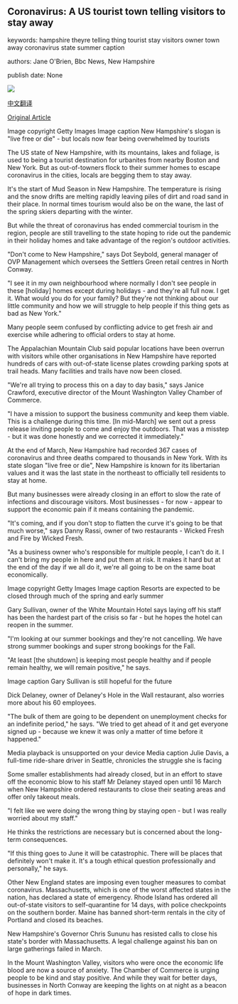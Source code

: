 ## Coronavirus: A US tourist town telling visitors to stay away

keywords: hampshire theyre telling thing tourist stay visitors owner town away coronavirus state summer caption

authors: Jane O'Brien, Bbc News, New Hampshire

publish date: None

![](https://ichef.bbci.co.uk/news/1024/branded_news/1093D/production/_111510976_newhampshire.jpg)

[中文翻译](Coronavirus%3A%20A%20US%20tourist%20town%20telling%20visitors%20to%20stay%20away_zh.md)

[Original Article](https://www.bbc.com/news/world-us-canada-52126464)

Image copyright Getty Images Image caption New Hampshire's slogan is "live free or die" - but locals now fear being overwhelmed by tourists

The US state of New Hampshire, with its mountains, lakes and foliage, is used to being a tourist destination for urbanites from nearby Boston and New York. But as out-of-towners flock to their summer homes to escape coronavirus in the cities, locals are begging them to stay away.

It's the start of Mud Season in New Hampshire. The temperature is rising and the snow drifts are melting rapidly leaving piles of dirt and road sand in their place. In normal times tourism would also be on the wane, the last of the spring skiers departing with the winter.

But while the threat of coronavirus has ended commercial tourism in the region, people are still travelling to the state hoping to ride out the pandemic in their holiday homes and take advantage of the region's outdoor activities.

"Don't come to New Hampshire," says Dot Seybold, general manager of OVP Management which oversees the Settlers Green retail centres in North Conway.

"I see it in my own neighbourhood where normally I don't see people in these [holiday] homes except during holidays - and they're all full now. I get it. What would you do for your family? But they're not thinking about our little community and how we will struggle to help people if this thing gets as bad as New York."

Many people seem confused by conflicting advice to get fresh air and exercise while adhering to official orders to stay at home.

The Appalachian Mountain Club said popular locations have been overrun with visitors while other organisations in New Hampshire have reported hundreds of cars with out-of-state license plates crowding parking spots at trail heads. Many facilities and trails have now been closed.

"We're all trying to process this on a day to day basis," says Janice Crawford, executive director of the Mount Washington Valley Chamber of Commerce.

"I have a mission to support the business community and keep them viable. This is a challenge during this time. [In mid-March] we sent out a press release inviting people to come and enjoy the outdoors. That was a misstep - but it was done honestly and we corrected it immediately."

At the end of March, New Hampshire had recorded 367 cases of coronavirus and three deaths compared to thousands in New York. With its state slogan "live free or die", New Hampshire is known for its libertarian values and it was the last state in the northeast to officially tell residents to stay at home.

But many businesses were already closing in an effort to slow the rate of infections and discourage visitors. Most businesses - for now - appear to support the economic pain if it means containing the pandemic.

"It's coming, and if you don't stop to flatten the curve it's going to be that much worse," says Danny Rassi, owner of two restaurants - Wicked Fresh and Fire by Wicked Fresh.

"As a business owner who's responsible for multiple people, I can't do it. I can't bring my people in here and put them at risk. It makes it hard but at the end of the day if we all do it, we're all going to be on the same boat economically.

Image copyright Getty Images Image caption Resorts are expected to be closed through much of the spring and early summer

Gary Sullivan, owner of the White Mountain Hotel says laying off his staff has been the hardest part of the crisis so far - but he hopes the hotel can reopen in the summer.

"I'm looking at our summer bookings and they're not cancelling. We have strong summer bookings and super strong bookings for the Fall.

"At least [the shutdown] is keeping most people healthy and if people remain healthy, we will remain positive," he says.

Image caption Gary Sullivan is still hopeful for the future

Dick Delaney, owner of Delaney's Hole in the Wall restaurant, also worries more about his 60 employees.

"The bulk of them are going to be dependent on unemployment checks for an indefinite period," he says. "We tried to get ahead of it and get everyone signed up - because we knew it was only a matter of time before it happened."

Media playback is unsupported on your device Media caption Julie Davis, a full-time ride-share driver in Seattle, chronicles the struggle she is facing

Some smaller establishments had already closed, but in an effort to stave off the economic blow to his staff Mr Delaney stayed open until 16 March when New Hampshire ordered restaurants to close their seating areas and offer only takeout meals.

"I felt like we were doing the wrong thing by staying open - but I was really worried about my staff."

He thinks the restrictions are necessary but is concerned about the long-term consequences.

"If this thing goes to June it will be catastrophic. There will be places that definitely won't make it. It's a tough ethical question professionally and personally," he says.

Other New England states are imposing even tougher measures to combat coronavirus. Massachusetts, which is one of the worst affected states in the nation, has declared a state of emergency. Rhode Island has ordered all out-of-state visitors to self-quarantine for 14 days, with police checkpoints on the southern border. Maine has banned short-term rentals in the city of Portland and closed its beaches.

New Hampshire's Governor Chris Sununu has resisted calls to close his state's border with Massachusetts. A legal challenge against his ban on large gatherings failed in March.

In the Mount Washington Valley, visitors who were once the economic life blood are now a source of anxiety. The Chamber of Commerce is urging people to be kind and stay positive. And while they wait for better days, businesses in North Conway are keeping the lights on at night as a beacon of hope in dark times.